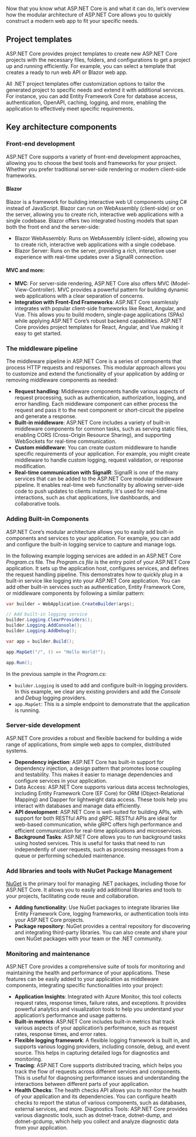 Now that you know what ASP.NET Core is and what it can do, let’s overview how the modular architecture of ASP.NET Core allows you to quickly construct a modern web app to fit your specific needs.

## Project templates

ASP.NET Core provides project templates to create new ASP.NET Core projects with the necessary files, folders, and configurations to get a project up and running efficiently. For example, you can select a template that creates a ready to run web API or Blazor web app.

All .NET project templates offer customization options to tailor the generated project to specific needs and extend it with additional services. For instance, you can add Entity Framework Core for database access, authentication, OpenAPI, caching, logging, and more, enabling the application to effectively meet specific requirements.

## Key architecture components

### Front-end development

ASP.NET Core supports a variety of front-end development approaches, allowing you to choose the best tools and frameworks for your project. Whether you prefer traditional server-side rendering or modern client-side frameworks.

#### Blazor

Blazor is a framework for building interactive web UI components using C# instead of JavaScript. Blazor can run on WebAssembly (client-side) or on the server, allowing you to create rich, interactive web applications with a single codebase. Blazor offers two integrated hosting models that span both the front end and the server-side:

- Blazor WebAssembly: Runs on WebAssembly (client-side), allowing you to create rich, interactive web applications with a single codebase.
- Blazor Server: Runs on the server, providing a rich, interactive user experience with real-time updates over a SignalR connection.

#### MVC and more:

- **MVC**: For server-side rendering, ASP.NET Core also offers MVC (Model-View-Controller). MVC provides a powerful pattern for building dynamic web applications with a clear separation of concerns. 
- **Integration with Front-End Frameworks**: ASP.NET Core seamlessly integrates with popular client-side frameworks like React, Angular, and Vue. This allows you to build modern, single-page applications (SPAs) while applying ASP.NET Core’s robust backend capabilities. ASP.NET Core provides project templates for React, Angular, and Vue making it easy to get started.

### The middleware pipeline

The middleware pipeline in ASP.NET Core is a series of components that process HTTP requests and responses. This modular approach allows you to customize and extend the functionality of your application by adding or removing middleware components as needed:

- **Request handling**: Middleware components handle various aspects of request processing, such as authentication, authorization, logging, and error handling. Each middleware component can either process the request and pass it to the next component or short-circuit the pipeline and generate a response.
- **Built-in middleware**: ASP.NET Core includes a variety of built-in middleware components for common tasks, such as serving static files, enabling CORS (Cross-Origin Resource Sharing), and supporting WebSockets for real-time communication.
- **Custom middleware**: You can create custom middleware to handle specific requirements of your application. For example, you might create middleware to handle custom logging, request validation, or response modification.
- **Real-time communication with SignalR**: SignalR is one of the many services that can be added to the ASP.NET Core modular middleware pipeline. It enables real-time web functionality by allowing server-side code to push updates to clients instantly. It's used for real-time interactions, such as chat applications, live dashboards, and collaborative tools.

### Adding Built-in Components

ASP.NET Core’s modular architecture allows you to easily add built-in components and services to your application. For example, you can add and configure the built-in logging service to capture and manage logs.

In the following example logging services are added in an ASP.NET Core *Program.cs* file. The *Program.cs file* is the entry point of your ASP.NET Core application. It sets up the application host, configures services, and defines the request handling pipeline. This demonstrates how to quickly plug in a built-in service like logging into your ASP.NET Core application. You can add other built-in services such as authentication, Entity Framework Core, or middleware components by following a similar pattern:

```csharp
var builder = WebApplication.CreateBuilder(args);

// Add built-in logging service
builder.Logging.ClearProviders();
builder.Logging.AddConsole();
builder.Logging.AddDebug();

var app = builder.Build();

app.MapGet("/", () => "Hello World!");

app.Run();
```

In the previous sample in the *Program.cs*:

- `builder.Logging` is used to add and configure built-in logging providers. In this example, we clear any existing providers and add the *Console* and *Debug* logging providers.
- `app.MapGet`: This is a simple endpoint to demonstrate that the application is running.

### Server-side development

ASP.NET Core provides a robust and flexible backend for building a wide range of applications, from simple web apps to complex, distributed systems.

- **Dependency injection**: ASP.NET Core has built-in support for dependency injection, a design pattern that promotes loose coupling and testability. This makes it easier to manage dependencies and configure services in your application.
- Data Access: ASP.NET Core supports various data access technologies, including Entity Framework Core (EF Core) for ORM (Object-Relational Mapping) and Dapper for lightweight data access. These tools help you interact with databases and manage data efficiently.
- **API development**: ASP.NET Core is well-suited for building APIs, with support for both RESTful APIs and gRPC. RESTful APIs are ideal for web-based communication, while gRPC offers high performance and efficient communication for real-time applications and microservices.
- **Background Tasks**: ASP.NET Core allows you to run background tasks using hosted services. This is useful for tasks that need to run independently of user requests, such as processing messages from a queue or performing scheduled maintenance.

### Add libraries and tools with NuGet Package Management

[NuGet](https://www.nuget.org/) is the primary tool for managing .NET packages, including those for ASP.NET Core. It allows you to easily add additional libraries and tools to your projects, facilitating code reuse and collaboration.

- **Adding functionality**: Use NuGet packages to integrate libraries like Entity Framework Core, logging frameworks, or authentication tools into your ASP.NET Core projects.
- **Package repository**: NuGet provides a central repository for discovering and integrating third-party libraries.  You can also create and share your own NuGet packages with your team or the .NET community.

### Monitoring and maintenance

ASP.NET Core provides a comprehensive suite of tools for monitoring and maintaining the health and performance of your applications. These features can be easily added to your application as middleware components, integrating specific functionalities into your project:

- **Application Insights**: Integrated with Azure Monitor, this tool collects request rates, response times, failure rates, and exceptions. It provides powerful analytics and visualization tools to help you understand your application’s performance and usage patterns.
- **Built-in metrics**: ASP.NET Core includes built-in metrics that track various aspects of your application’s performance, such as request rates, response times, and error rates. 
- **Flexible logging framework**: A flexible logging framework is built in, and supports various logging providers, including console, debug, and event source. This helps in capturing detailed logs for diagnostics and monitoring.
- **Tracing**: ASP.NET Core supports distributed tracing, which helps you track the flow of requests across different services and components. This is useful for diagnosing performance issues and understanding the interactions between different parts of your application.
- **Health Checks**: The health checks API allows you to monitor the health of your application and its dependencies. You can configure health checks to report the status of various components, such as databases, external services, and more.
Diagnostics Tools: ASP.NET Core provides various diagnostic tools, such as dotnet-trace, dotnet-dump, and dotnet-gcdump, which help you collect and analyze diagnostic data from your application.
